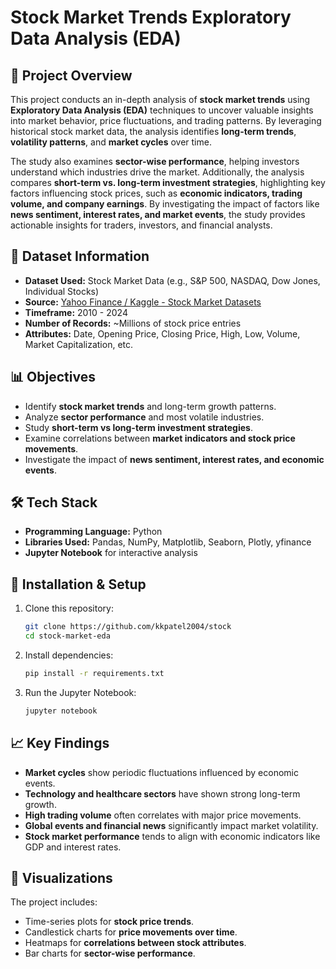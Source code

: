 # Stock Market Trends Exploratory Data Analysis (EDA)

## 📌 Project Overview
This project conducts an in-depth analysis of **stock market trends** using **Exploratory Data Analysis (EDA)** techniques to uncover valuable insights into market behavior, price fluctuations, and trading patterns. By leveraging historical stock market data, the analysis identifies **long-term trends**, **volatility patterns**, and **market cycles** over time.

The study also examines **sector-wise performance**, helping investors understand which industries drive the market. Additionally, the analysis compares **short-term vs. long-term investment strategies**, highlighting key factors influencing stock prices, such as **economic indicators, trading volume, and company earnings**. By investigating the impact of factors like **news sentiment, interest rates, and market events**, the study provides actionable insights for traders, investors, and financial analysts.

## 📂 Dataset Information
- **Dataset Used:** Stock Market Data (e.g., S&P 500, NASDAQ, Dow Jones, Individual Stocks)
- **Source:** [Yahoo Finance / Kaggle - Stock Market Datasets](https://www.kaggle.com)
- **Timeframe:** 2010 - 2024
- **Number of Records:** ~Millions of stock price entries
- **Attributes:** Date, Opening Price, Closing Price, High, Low, Volume, Market Capitalization, etc.

## 📊 Objectives
- Identify **stock market trends** and long-term growth patterns.
- Analyze **sector performance** and most volatile industries.
- Study **short-term vs long-term investment strategies**.
- Examine correlations between **market indicators and stock price movements**.
- Investigate the impact of **news sentiment, interest rates, and economic events**.

## 🛠 Tech Stack
- **Programming Language:** Python
- **Libraries Used:** Pandas, NumPy, Matplotlib, Seaborn, Plotly, yfinance
- **Jupyter Notebook** for interactive analysis

## 🚀 Installation & Setup
1. Clone this repository:
   ```bash
   git clone https://github.com/kkpatel2004/stock
   cd stock-market-eda
   ```
2. Install dependencies:
   ```bash
   pip install -r requirements.txt
   ```
3. Run the Jupyter Notebook:
   ```bash
   jupyter notebook
   ```

## 📈 Key Findings
- **Market cycles** show periodic fluctuations influenced by economic events.
- **Technology and healthcare sectors** have shown strong long-term growth.
- **High trading volume** often correlates with major price movements.
- **Global events and financial news** significantly impact market volatility.
- **Stock market performance** tends to align with economic indicators like GDP and interest rates.

## 📌 Visualizations
The project includes:
- Time-series plots for **stock price trends**.
- Candlestick charts for **price movements over time**.
- Heatmaps for **correlations between stock attributes**.
- Bar charts for **sector-wise performance**.
